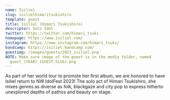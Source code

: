 ```yaml
---
name: Isiliel
slug: isilielhimaritsukishiro
template: guest
title: Isiliel (Himari Tsukishiro)
descriptor: Solo Idol
twitter: https://twitter.com/himari_tsuki
homepage: https://www.isiliel.com/
instagram: https://www.instagram.com/himari_tsuki/
bandcamp: https://isiliel.bandcamp.com/
guestimg: /images/guests/2023_isiliel.png
NOTE: Make sure image of the guest is in the media folder, named
  guest_(YEAR)_(GUEST_SLUG).png
---
```

As part of her world tour to promote her first album, we are honored to have Isiliel return to NW IdolFest 2023! The solo act of Himari Tsukishiro, she mixes genres as diverse as folk, blackgaze and city pop to express hitherto unexplored depths of pathos and beauty on stage.